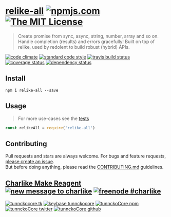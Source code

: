 # [relike-all][author-www-url] [![npmjs.com][npmjs-img]][npmjs-url] [![The MIT License][license-img]][license-url] 

> Create promise from sync, async, string, number, array and so on. Handle completion (results) and errors gracefully! Built on top of relike, used by redolent to build robust (hybrid) APIs.

[![code climate][codeclimate-img]][codeclimate-url] [![standard code style][standard-img]][standard-url] [![travis build status][travis-img]][travis-url] [![coverage status][coveralls-img]][coveralls-url] [![dependency status][david-img]][david-url]


## Install
```
npm i relike-all --save
```


## Usage
> For more use-cases see the [tests](./test.js)

```js
const relikeAll = require('relike-all')
```


## Contributing
Pull requests and stars are always welcome. For bugs and feature requests, [please create an issue](https://github.com/hybridables/relike-all/issues/new).  
But before doing anything, please read the [CONTRIBUTING.md](./CONTRIBUTING.md) guidelines.


## [Charlike Make Reagent](http://j.mp/1stW47C) [![new message to charlike][new-message-img]][new-message-url] [![freenode #charlike][freenode-img]][freenode-url]

[![tunnckocore.tk][author-www-img]][author-www-url] [![keybase tunnckocore][keybase-img]][keybase-url] [![tunnckoCore npm][author-npm-img]][author-npm-url] [![tunnckoCore twitter][author-twitter-img]][author-twitter-url] [![tunnckoCore github][author-github-img]][author-github-url]


[npmjs-url]: https://www.npmjs.com/package/relike-all
[npmjs-img]: https://img.shields.io/npm/v/relike-all.svg?label=relike-all

[license-url]: https://github.com/hybridables/relike-all/blob/master/LICENSE.md
[license-img]: https://img.shields.io/badge/license-MIT-blue.svg


[codeclimate-url]: https://codeclimate.com/github/hybridables/relike-all
[codeclimate-img]: https://img.shields.io/codeclimate/github/hybridables/relike-all.svg

[travis-url]: https://travis-ci.org/hybridables/relike-all
[travis-img]: https://img.shields.io/travis/hybridables/relike-all.svg

[coveralls-url]: https://coveralls.io/r/hybridables/relike-all
[coveralls-img]: https://img.shields.io/coveralls/hybridables/relike-all.svg

[david-url]: https://david-dm.org/hybridables/relike-all
[david-img]: https://img.shields.io/david/hybridables/relike-all.svg

[standard-url]: https://github.com/feross/standard
[standard-img]: https://img.shields.io/badge/code%20style-standard-brightgreen.svg


[author-www-url]: http://www.tunnckocore.tk
[author-www-img]: https://img.shields.io/badge/www-tunnckocore.tk-fe7d37.svg

[keybase-url]: https://keybase.io/tunnckocore
[keybase-img]: https://img.shields.io/badge/keybase-tunnckocore-8a7967.svg

[author-npm-url]: https://www.npmjs.com/~tunnckocore
[author-npm-img]: https://img.shields.io/badge/npm-~tunnckocore-cb3837.svg

[author-twitter-url]: https://twitter.com/tunnckoCore
[author-twitter-img]: https://img.shields.io/badge/twitter-@tunnckoCore-55acee.svg

[author-github-url]: https://github.com/tunnckoCore
[author-github-img]: https://img.shields.io/badge/github-@tunnckoCore-4183c4.svg

[freenode-url]: http://webchat.freenode.net/?channels=charlike
[freenode-img]: https://img.shields.io/badge/freenode-%23charlike-5654a4.svg

[new-message-url]: https://github.com/tunnckoCore/ama
[new-message-img]: https://img.shields.io/badge/ask%20me-anything-green.svg